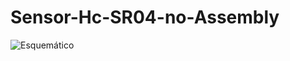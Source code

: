 # Sensor-Hc-SR04-no-Assembly

![Esquemático](https://github.com/JoaoVictorT/Sensor-Hc-SR04-no-Assembly/blob/master/esquematico.png)
